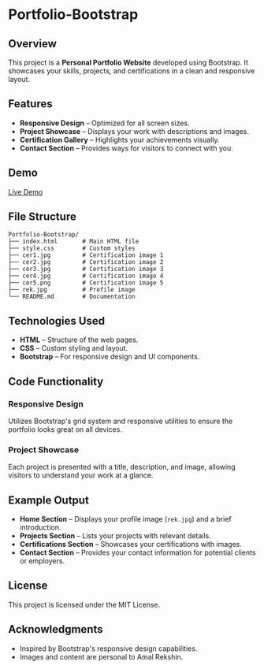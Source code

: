 # Portfolio-Bootstrap

## Overview
This project is a **Personal Portfolio Website** developed using Bootstrap. It showcases your skills, projects, and certifications in a clean and responsive layout.

## Features
- **Responsive Design** – Optimized for all screen sizes.
- **Project Showcase** – Displays your work with descriptions and images.
- **Certification Gallery** – Highlights your achievements visually.
- **Contact Section** – Provides ways for visitors to connect with you.

## Demo
[Live Demo](https://boot-portf.netlify.app/)

## File Structure
```
Portfolio-Bootstrap/
├── index.html       # Main HTML file
├── style.css        # Custom styles
├── cer1.jpg         # Certification image 1
├── cer2.jpg         # Certification image 2
├── cer3.jpg         # Certification image 3
├── cer4.jpg         # Certification image 4
├── cer5.png         # Certification image 5
├── rek.jpg          # Profile image
└── README.md        # Documentation
```

## Technologies Used
- **HTML** – Structure of the web pages.
- **CSS** – Custom styling and layout.
- **Bootstrap** – For responsive design and UI components.

## Code Functionality

### Responsive Design
Utilizes Bootstrap's grid system and responsive utilities to ensure the portfolio looks great on all devices.

### Project Showcase
Each project is presented with a title, description, and image, allowing visitors to understand your work at a glance.

## Example Output
- **Home Section** – Displays your profile image (`rek.jpg`) and a brief introduction.
- **Projects Section** – Lists your projects with relevant details.
- **Certifications Section** – Showcases your certifications with images.
- **Contact Section** – Provides your contact information for potential clients or employers.

## License
This project is licensed under the MIT License.

## Acknowledgments
- Inspired by Bootstrap's responsive design capabilities.
- Images and content are personal to Amal Rekshin.
